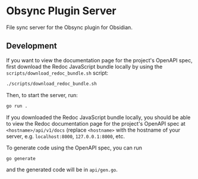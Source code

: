 # Obsync Plugin Server

File sync server for the Obsync plugin for Obsidian.

## Development

If you want to view the documentation page for the project's OpenAPI spec,
first download the Redoc JavaScript bundle locally by using the 
`scripts/download_redoc_bundle.sh` script:

```sh
./scripts/download_redoc_bundle.sh
```

Then, to start the server, run:

```sh
go run .
```

If you downloaded the Redoc JavaScript bundle locally, you should be able to
view the Redoc documentation page for the project's OpenAPI spec at
`<hostname>/api/v1/docs` (replace `<hostname>` with the hostname of your server,
e.g. `localhost:8000`, `127.0.0.1:8000`, etc.

To generate code using the OpenAPI spec, you can run

```sh
go generate
```

and the generated code will be in `api/gen.go`.
